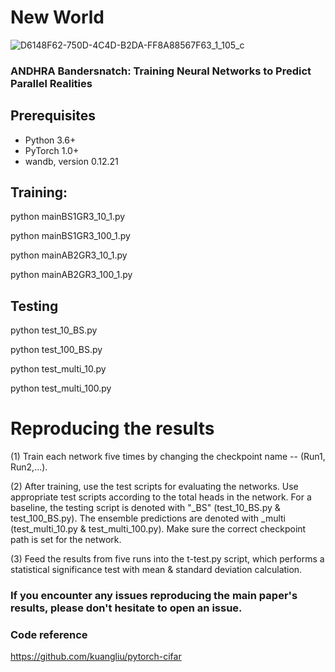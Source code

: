 
# New World

![D6148F62-750D-4C4D-B2DA-FF8A88567F63_1_105_c](https://github.com/user-attachments/assets/449cad55-f5c5-4453-87a9-d48fa17b643c)

### ANDHRA Bandersnatch: Training Neural Networks to Predict Parallel Realities


## Prerequisites
- Python 3.6+
- PyTorch 1.0+
- wandb, version 0.12.21


## Training: 


python mainBS1GR3_10_1.py

python mainBS1GR3_100_1.py


python mainAB2GR3_10_1.py

python mainAB2GR3_100_1.py


## Testing

python test_10_BS.py

python test_100_BS.py

python test_multi_10.py

python test_multi_100.py


# Reproducing the results

(1) Train each network five times by changing the checkpoint name -- (Run1, Run2,...). 

(2) After training,  use the test scripts for evaluating the networks. Use appropriate test scripts according to the total heads in the network. For a baseline, the testing script is denoted with "_BS" (test_10_BS.py & test_100_BS.py). The ensemble predictions are denoted with _multi (test_multi_10.py & test_multi_100.py). Make sure the correct checkpoint path is set for the network.

(3) Feed the results from five runs into the t-test.py script, which performs a statistical significance test with mean & standard deviation calculation. 

### If you encounter any issues reproducing the main paper's results, please don't hesitate to open an issue. 

### Code reference

https://github.com/kuangliu/pytorch-cifar




